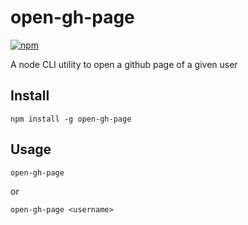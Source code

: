 # open-gh-page

[![npm](https://img.shields.io/npm/v/open-gh-page.svg)]()

A node CLI utility to open a github page of a given user

## Install

`npm install -g open-gh-page`

## Usage

`open-gh-page`

or

`open-gh-page <username>`
